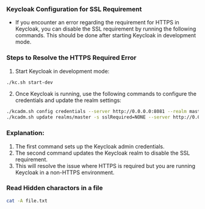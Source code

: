 ### Keycloak Configuration for SSL Requirement
* If you encounter an error regarding the requirement for HTTPS in Keycloak, you can disable the SSL requirement by running the following commands. This should be done after starting Keycloak in development mode.

### Steps to Resolve the HTTPS Required Error
1. Start Keycloak in development mode:
```bash
./kc.sh start-dev
```
2. Once Keycloak is running, use the following commands to configure the credentials and update the realm settings:
```bash
./kcadm.sh config credentials --server http://0.0.0.0:8081 --realm master --user temp-admin
./kcadm.sh update realms/master -s sslRequired=NONE --server http://0.0.0.0:8081
```

### Explanation:
1. The first command sets up the Keycloak admin credentials.
2. The second command updates the Keycloak realm to disable the SSL requirement.
3. This will resolve the issue where HTTPS is required but you are running Keycloak in a non-HTTPS environment.


### Read Hidden charactors in a file

```bash
cat -A file.txt
```
